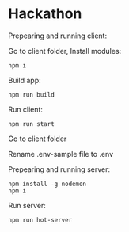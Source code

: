 # Hackathon

Prepearing and running client:

Go to client folder,
Install modules:

```
npm i 
```

Build app:

```
npm run build 
```

Run client:

```
npm run start
```

Go to client folder

Rename .env-sample file to .env

Prepearing and running server:

``` 
npm install -g nodemon
npm i
```

Run server:
```
npm run hot-server 
```
